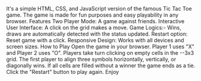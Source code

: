 It's a simple HTML, CSS, and JavaScript version of the famous Tic Tac Toe game. The game is made for fun purposes and easy playability in any browser.
Features
Two Player Mode: A game against friends.
Interactive User Interface: A click on the grid makes a move.
Game Logics:- Wins, draws are automatically detected with the status updated.
Restart option: Reset game with a click.
Responsive Design: Works with all devices and screen sizes.
How to Play
Open the game in your browser.
Player 1 uses "X" and Player 2 uses "O".
Players take turn clicking on empty cells in the --3x3 grid.
The first player to align three symbols horizontally, vertically, or diagonally wins.
If all cells are filled without a winner the game ends as a tie.
Click the "Restart" button to play again.
Enjoy
